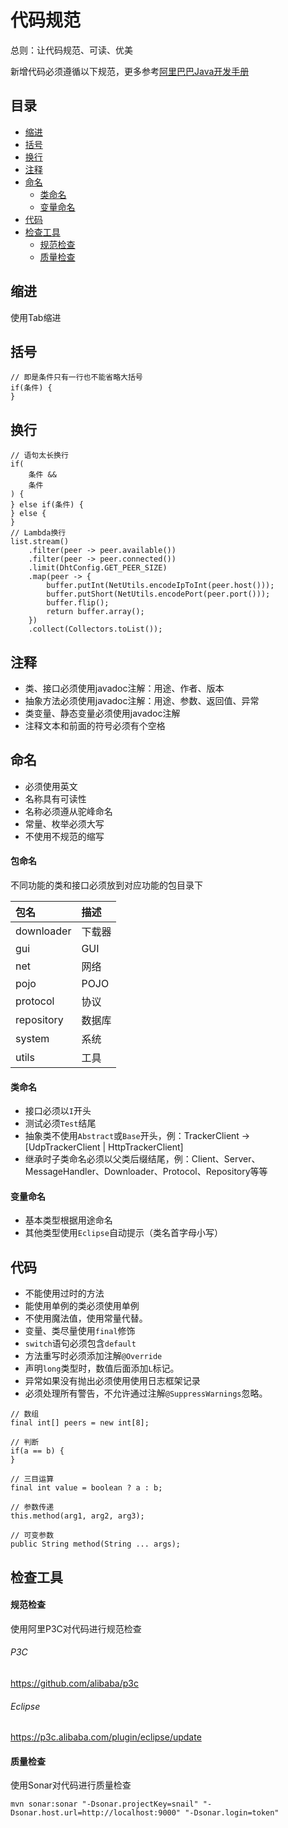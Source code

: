 # 代码规范

总则：让代码规范、可读、优美

新增代码必须遵循以下规范，更多参考[阿里巴巴Java开发手册](https://github.com/alibaba/p3c)

## 目录

* [缩进](#缩进)
* [括号](#括号)
* [换行](#换行)
* [注释](#注释)
* [命名](#命名)
	* [类命名](#类命名)
	* [变量命名](#变量命名)
* [代码](#代码)
* [检查工具](#检查工具)
	* [规范检查](#规范检查)
	* [质量检查](#质量检查)

## 缩进

使用Tab缩进

## 括号

```
// 即是条件只有一行也不能省略大括号
if(条件) {
}
```

## 换行

```
// 语句太长换行
if(
	条件 &&
	条件
) {
} else if(条件) {
} else {
}
// Lambda换行
list.stream()
	.filter(peer -> peer.available())
	.filter(peer -> peer.connected())
	.limit(DhtConfig.GET_PEER_SIZE)
	.map(peer -> {
		buffer.putInt(NetUtils.encodeIpToInt(peer.host()));
		buffer.putShort(NetUtils.encodePort(peer.port()));
		buffer.flip();
		return buffer.array();
	})
	.collect(Collectors.toList());
```

## 注释

* 类、接口必须使用javadoc注解：用途、作者、版本
* 抽象方法必须使用javadoc注解：用途、参数、返回值、异常
* 类变量、静态变量必须使用javadoc注解
* 注释文本和前面的符号必须有个空格

## 命名

* 必须使用英文
* 名称具有可读性
* 名称必须遵从驼峰命名
* 常量、枚举必须大写
* 不使用不规范的缩写

#### 包命名

不同功能的类和接口必须放到对应功能的包目录下

|包名|描述|
|:--|:--|
|downloader|下载器|
|gui|GUI|
|net|网络|
|pojo|POJO|
|protocol|协议|
|repository|数据库|
|system|系统|
|utils|工具|

#### 类命名

* 接口必须以`I`开头
* 测试必须`Test`结尾
* 抽象类不使用`Abstract`或`Base`开头，例：TrackerClient -> [UdpTrackerClient | HttpTrackerClient]
* 继承时子类命名必须以父类后缀结尾，例：Client、Server、MessageHandler、Downloader、Protocol、Repository等等

#### 变量命名

* 基本类型根据用途命名
* 其他类型使用`Eclipse`自动提示（类名首字母小写）

## 代码

* 不能使用过时的方法
* 能使用单例的类必须使用单例
* 不使用魔法值，使用常量代替。
* 变量、类尽量使用`final`修饰
* `switch`语句必须包含`default`
* 方法重写时必须添加注解`@Override`
* 声明`long`类型时，数值后面添加`L`标记。
* 异常如果没有抛出必须使用使用日志框架记录
* 必须处理所有警告，不允许通过注解`@SuppressWarnings`忽略。

```
// 数组
final int[] peers = new int[8];

// 判断
if(a == b) {
}

// 三目运算
final int value = boolean ? a : b;

// 参数传递
this.method(arg1, arg2, arg3);

// 可变参数
public String method(String ... args);
```

## 检查工具

#### 规范检查

使用阿里P3C对代码进行规范检查

###### P3C

https://github.com/alibaba/p3c

###### Eclipse

https://p3c.alibaba.com/plugin/eclipse/update

#### 质量检查

使用Sonar对代码进行质量检查

```
mvn sonar:sonar "-Dsonar.projectKey=snail" "-Dsonar.host.url=http://localhost:9000" "-Dsonar.login=token"
```